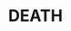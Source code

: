 ---
pid: FS150
title: DEATH
location_transcription: 2130 South 5th Street
zipcode: '19148'
outside_phl: 
neighborhood: Whitman,Pennsport,South Philadelphia
age: '21'
age_range: 20-29
instagram: 
image_file_name: FS_150.jpg
proposal_transcription: 
topic: Environment,Violence
topic_summary: 0, 0
type: Sculpture Statue
keywords_other: death
credit: "#deathrowchef/Haines/Schnler"
image_labels: 
twitter: 
facebook: 
permalink: "/monuments/fs150/"
layout: item-page
---